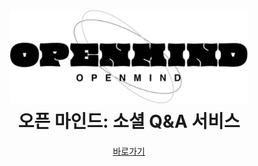 <div align="center">  
    <h1>  
        <img alt="로고" src='public/img_logo.svg' height="150" /><br>  
        오픈 마인드: 소셜 Q&A 서비스
    </h1>
    <p></p>
    <a href="https://open-mind-dev.netlify.app">바로가기</a>  
</div>

